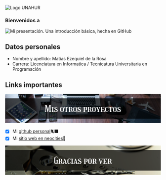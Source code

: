 ![Logo UNAHUR](./assets/UNAHUR.png)

### Bienvenidos a
![Mi presentación. Una introducción básica, hecha en GitHub](./assets/MiPresentación.webp)

## Datos personales
* Nombre y apellido: Matias Ezequiel de la Rosa
* Carrera: Licenciatura en Informatica / Tecnicatura Universitaria en Programación

## Links importantes
![mis otros proyectos](./assets/proyectos.webp)
- [x] Mi [github personal](https://github.com/Matytoonist)🐈‍⬛
- [x] Mi [sitio web en neocities](https://matytoonistarchive.neocities.org/)🌆

![Gracias por ver](./assets/footer.webp)
